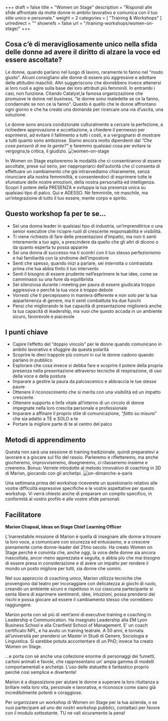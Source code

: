+++
draft		= false
title		= "Women on Stage"
description = "Rispondi alle sfide affrontate da molte donne in ambito lavorativo e comunica con il tuo stile unico e personale."
weight		= 2
categories	= [ "Training & Workshops" ]
urlredirect	= ""
showrefs	= false
url 		= "/training-workshops/women-on-stage/"
+++

## Cosa c’è di meravigliosamente unico nella sfida delle donne ad avere il diritto di alzare la voce ed essere ascoltate?

Le donne, quando parlano nel luogo di lavoro, raramente lo fanno nel “modo giusto”. Alcuni consigliano alle donne di essere più aggressive e adottare delle attitudini maschili. Altri suggeriscono che dovrebbero invece attenersi ai loro ruoli e agire sulla base dei loro attributi più femminili. In entrambi i casi, non funziona. Citando Catalyst,la famosa organizzazione che promuove le donne nel business, “le donne sono maledette se ce la fanno, condannate se non ce la fanno”. Questo è quello che le donne affrontano ogni giorno e che ha creato una domanda per ricercare una via d’uscita, una soluzione. 

Le donne sono ancora condizionate culturalmente a cercare la perfezione, a richiedere approvazione e accettazione, a chiedere il permesso per esprimersi, ad evitare il fallimento a tutti i costi, e a vergognarsi di mostrare a tutti quanto sono ambiziose. 
Siamo ancora molto dipendenti dal *”Che cosa penserà di me la gente?”* e faremmo qualsiasi cosa per evitare la vergogna,la critica, il giudizio. 
![women-on-stage][pic1]

In Women on Stage esploreremo le modalità che ci consentiranno di essere ascoltate, prese sul serio, per riappropriarci dell’autorità che ci consenta di effettuare un cambiamento che già intravvediamo chiaramente, senza rinunciare alla nostra femminilità, e consentendoci di esprimere tutte le sfumature delle nostre emozioni, della nostra personalità ed intelligenza.
Scopri il potere della PRESENZA e sviluppa la tua presenza unica su qualsiasi tipo di palco. Qui e ADESSO. Nè femminile, nè maschile, ma un’integrazione di tutto il tuo essere, mente corpo e spirito. 

## Questo workshop fa per te se…

* Sei una donna leader in qualsiasi tipo di industria, un’imprenditrice o una senior executive che ricopre ruoli di crescente responsabilità e visibilità. 
* Ti viene richiesto di fare delle presentazioni d’impatto, ma non ti senti interamente a tuo agio, a prescindere da quello che gli altri di dicono o da quanto esperta tu possa apparire
* Sei una donna di successo ma ti scontri con il tuo stesso perfezionismo e hai familiarità con la sindrome dell’impostore
* Senti che spesso, quando inizi a parlare, sei interrotta o contrastata prima che tua abbia finito il tuo intervento
* Senti il bisogno di essere prudente nell’esprimere le tue idee, come se camminassi su una fune da equilibrista
* Sei silenziosa durante i meeting per paura di essere giudicata troppo aggressiva o perchè la tua voce è troppo debole 
* Vorresti che ti percepissero in maniera differente e non solo per la tua appartenenza di genere, ma ti senti combattuta tra due fuochi
* Pensi che migliorando le tue capacità di presentazione migliorerà anche la tua capacità di leadership, ma vuoi che questo accada in un ambiente sicuro, favorevole e piacevole

## I punti chiave

* Capire l’effetto del “doppio vincolo” per le donne quando comunicano in ambito lavorativo e sfuggire da questa polarità
* Scoprire le dieci trappole più comuni in cui le donne cadono quando parlano in pubblico
* Esplorare che cosa invece si debba fare e scoprire il potere della propria presenza nella presentazione attraverso tecniche di respirazione, di uso della voce e della postura
* Imparare a gestire la paura da palcoscenico e abbraccia le tue stesse paure 
* Ottenere il riconoscimento che si merita con una visibilità ed un impatto crescente
* Ottenere supporto e linfa vitale all’interno di un circolo di donne impegnate nella loro crescita personale e professionale 
* Imparare a affinare il proprio stile di comunicazione, *“fatto su misura”* che sia adatto a TE e SOLO a te
* Portare la migliore parte di te al centro del palco

## Metodi di apprendimento

Questa non sarà una sessione di training tradizionale, quindi preparatevi a lavorare e a giocare sul filo del rasoio. Parleremo e rifletteremo, ma anche giocheremo, improvviseremo, disegneremo, ci rilasseremo insieme e creeremo. Bonus: Verrete introdotte al metodo innovativo di coaching in 3D di Marion, giocando con gli archetipi. 
![un-dimanche-a-paris][pic2]

Una settimana prima del workshop riceverete un questionario relativo alle vostre difficoltà espressive specifiche e le vostre aspettative per questo workshop. Vi verrà chiesto anche di preparare un compito specifico, in conformità al vostro profilo e alle vostre sfide personali.

## Facilitatore

**Marion Chapsal, Ideas on Stage Chief Learning Officer**

L’inarrestabile missione di Marion è quella di insegnare alle donne a trovare la loro voce, a comunicare con sicurezza ed entusiasmo, e a crescere pienamente come donne-leader del 21mo secolo. Ha creato Women on Stage perchè è convinta che, anche oggi, la voce delle donne sia ancora inascoltata, ancor meno apprezzata e seguita, e abbia più che mai bisogno di essere presa in considerazione e di avere un impatto per rendere il mondo un posto migliore per tutti, sia donne che uomini. 

Nel suo approccio di coaching unico, Marion utilizza tecniche che provengono dal teatro per incoraggiare con delicatezza ai giochi di ruolo, creando un ambiente sicuro e rispettoso in cui ciascuna partecipante si senta libera di esprimere sentimenti, idee, intuizioni, possa prendersi dei rischi e possa giocare ad essere il cambiamento stesso che vorrebbero raggiungere. 

Marion porta con sé più di vent’anni di executive training e coaching in Leadership e Communication. Ha insegnato Leadership alla EM Lyon Business School e alla Cranfield School of Management. E’ un coach certificato NPL, e ha avuto un training teatrale. A 50 anni, è tornata all’università per prendersi un Master in Studi di Genere, Sociologia e Linguistica. Si sarebbe potuta accontentare di un PhD; invece ha creato Women on Stage. 

…e porta con sé anche una collezione enorme di personaggi dei fumetti, cartoni animati e favole, che rappresentano un’ ampia gamma di modelli comportamentali e archetipi. L’uso delle statuette è fantastico proprio perchè così semplice e divertente!

Marion è a disposizione per aiutare le donne a superare la loro riluttanza a brillare nella loro vita, personale e lavorativa, e riconosce come siano già incredibilmente potenti e  coraggiose.

Per organizzare un workshop di Women on Stage per la tua azienda, o se vuoi partecipare ad uno dei nostri workshop pubblici, contattaci per favore con il modulo sottostante. TU ne vali sicuramente la pena!

[pic1]: /pictures/training-workshops/women-on-stage/Confident-and-grounded.woman-at-work.jpg
[pic2]: /pictures/training-workshops/women-on-stage/un-dimanche-a-paris.jpg